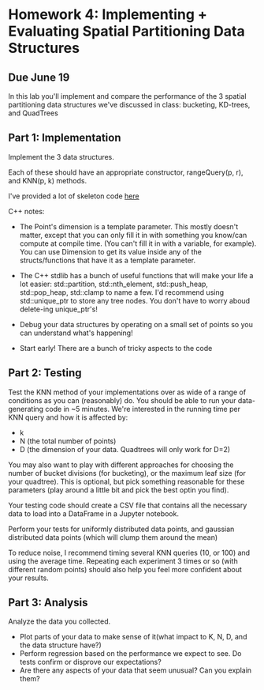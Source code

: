 # Homework 4: Implementing + Evaluating Spatial Partitioning Data Structures

## Due June 19

In this lab you'll implement and compare the performance of the 3 spatial partitioning data structures we've discussed in class: bucketing, KD-trees, and QuadTrees

## Part 1: Implementation

Implement the 3 data structures.

Each of these should have an appropriate constructor, rangeQuery(p, r), and KNN(p, k) methods.

I've provided a lot of skeleton code [here](spatialDataStructures)

C++ notes:

* The Point's dimension is a template parameter.  This mostly doesn't matter, except that you can only fill it in with something you know/can compute at compile time.  (You can't fill it in with a variable, for example).  You can use Dimension to get its value inside any of the structs/functions that have it as a template parameter.

* The C++ stdlib has a bunch of useful functions that will make your life a lot easier: std::partition, std::nth_element, std::push_heap, std::pop_heap, std::clamp to name a few.  I'd recommend using std::unique_ptr to store any tree nodes.  You don't have to worry aboud delete-ing unique_ptr's!

* Debug your data structures by operating on a small set of points so you can understand what's happening!

* Start early!  There are a bunch of tricky aspects to the code

## Part 2: Testing

Test the KNN method of your implementations over as wide of a range of conditions as you can (reasonably) do.  You should be able to run your data-generating code in ~5 minutes.  We're interested in the running time per KNN query and how it is affected by:

* k
* N (the total number of points)
* D (the dimension of your data.  Quadtrees will only work for D=2)

You may also want to play with different approaches for choosing the number of bucket divisions (for bucketing), or the maximum leaf size (for your quadtree).  This is optional, but pick something reasonable for these parameters (play around a little bit and pick the best optin you find).

Your testing code should create a CSV file that contains all the necessary data to load into a DataFrame in a Jupyter notebook.

Perform your tests for uniformly distributed data points, and gaussian distributed data points (which will clump them around the mean)

To reduce noise, I recommend timing several KNN queries (10, or 100) and using the average time.  Repeating each experiment 3 times or so (with different random points) should also help you feel more confident about your results.



## Part 3: Analysis

Analyze the data you collected.  

* Plot parts of your data to make sense of it(what impact to K, N, D, and the data structure have?)
* Perform regression based on the performance we expect to see.  Do tests confirm or disprove our expectations?
* Are there any aspects of your data that seem unusual?  Can you explain them?




